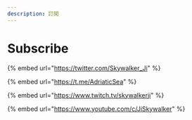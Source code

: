 ```yaml
---
description: 訂閲
---
```


# Subscribe

{% embed url="https://twitter.com/Skywalker_Ji" %}

{% embed url="https://t.me/AdriaticSea" %}

{% embed url="https://www.twitch.tv/skywalkerji" %}

{% embed url="https://www.youtube.com/c/JiSkywalker" %}

